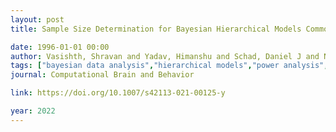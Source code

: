 ```yaml
---
layout: post
title: Sample Size Determination for Bayesian Hierarchical Models Commonly Used in Psycholinguistics

date: 1996-01-01 00:00
author: Vasishth, Shravan and Yadav, Himanshu and Schad, Daniel J and Nicenboim, Bruno
tags: ["bayesian data analysis","hierarchical models","power analysis","sample size determination"]
journal: Computational Brain and Behavior

link: https://doi.org/10.1007/s42113-021-00125-y

year: 2022
---
```



